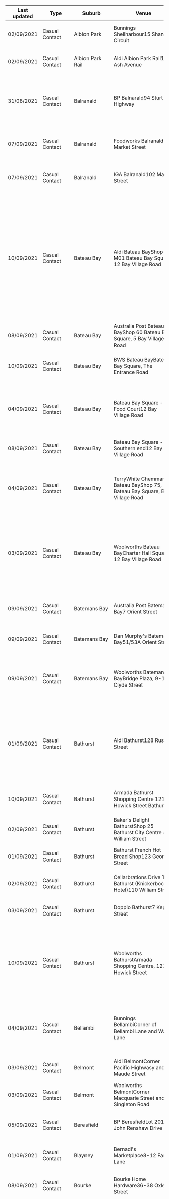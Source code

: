 | Last updated    | Type                 | Suburb          | Venue                     | Date and time of exposure                                    |
| --- | --- | --- | --- | --- |
| 02/09/2021      | Casual Contact       | Albion Park     | Bunnings Shellharbour15 Shandan Circuit | 1:35pm to 1:50pm on Saturday 28 August 2021                  |
| 02/09/2021      | Casual Contact       | Albion Park Rail | Aldi Albion Park Rail10 Ash Avenue | 12:30pm to 1pm on Monday 30 August 2021                      |
| 31/08/2021      | Casual Contact       | Balranald       | BP Balnarald94 Sturt Highway | 8:30am to 8:45am on Sunday 29 August 20219:30am to 9:45am on Friday 27 August 2021 |
| 07/09/2021      | Casual Contact       | Balranald       | Foodworks Balranald121 Market Street |  9:55am to 10:30am on Saturday 4 September 2021              |
| 07/09/2021      | Casual Contact       | Balranald       | IGA Balranald102 Market Street |  1:10pm to 1:30pm on Thursday 2 September 2021               |
| 10/09/2021      | Casual Contact       | Bateau Bay      | Aldi Bateau BayShop M01 Bateau Bay Square, 12 Bay Village Road | 5:10pm to 5:30pm on Tuesday 7 September 202111:20am to 11:50am on Tuesday 7 September 202111:15am to 11:35am on Tuesday 31 August 20214:30pm to 5:30pm on Monday 30 August 20216:55pm to 7:20pm on Friday 27 August 2021 |
| 08/09/2021      | Casual Contact       | Bateau Bay      | Australia Post Bateau BayShop 60 Bateau Bay Square, 5 Bay Village Road | 2:05pm to 2:20pm on Tuesday 31 August 2021                   |
| 10/09/2021      | Casual Contact       | Bateau Bay      | BWS Bateau BayBateau Bay Square, The Entrance Road | 5:15pm to 5:40pm on Saturday 4 September 2021                |
| 04/09/2021      | Casual Contact       | Bateau Bay      | Bateau Bay Square - Food Court12 Bay Village Road | 11:35am to 11:50am on Tuesday 31 August 20219:35am to 9:55am on Sunday 22 August 2021 |
| 08/09/2021      | Casual Contact       | Bateau Bay      | Bateau Bay Square - Southern end12 Bay Village Road | 2:05pm to 2:25pm on Tuesday 31 August 2021                   |
| 04/09/2021      | Casual Contact       | Bateau Bay      | TerryWhite Chemmart Bateau BayShop 75, Bateau Bay Square, Bay Village Road | 2pm to 2:30pm on Tuesday 31 August 202111:15am to 11:50am on Tuesday 31 August 2021 |
| 03/09/2021      | Casual Contact       | Bateau Bay      | Woolworths Bateau BayCharter Hall Square, 12 Bay Village Road | 6pm to 6:30pm on Monday 30 August 20218:35am to 9:30am on Sunday 29 August 20217:25pm to 8pm on Friday 27 August 2021 |
| 09/09/2021      | Casual Contact       | Batemans Bay    | Australia Post Batemans Bay7 Orient Street | 9am to 9:10am on Saturday 4 September 2021                   |
| 09/09/2021      | Casual Contact       | Batemans Bay    | Dan Murphy's Batemans Bay51/53A Orient Street | 9am to 10am on Saturday 4 September 2021                     |
| 09/09/2021      | Casual Contact       | Batemans Bay    | Woolworths Batemans BayBridge Plaza, 9-13 Clyde Street | 8am to 9:30am on Saturday 4 September 20218am to 9am on Friday 3 September 2021 |
| 01/09/2021      | Casual Contact       | Bathurst        | Aldi Bathurst128 Russell Street | 12:45pm to 1pm on Saturday 28 August 202112:05pm to 12:40pm on Monday 23 August 20219:20am to 10:05am on Saturday 21 August 2021 |
| 10/09/2021      | Casual Contact       | Bathurst        | Armada Bathurst Shopping Centre 121 Howick Street Bathurst |  2:40pm to 3:40pm on Tuesday 7 September 2021                |
| 02/09/2021      | Casual Contact       | Bathurst        | Baker's Delight BathurstShop 25 Bathurst City Centre 40 William Street | 1:15pm to 1:20pm on Saturday 28 August 2021                  |
| 01/09/2021      | Casual Contact       | Bathurst        | Bathurst French Hot Bread Shop123 George Street | 1:40pm to 1:50pm on Saturday 28 August 2021                  |
| 02/09/2021      | Casual Contact       | Bathurst        | Cellarbrations Drive Thru Bathurst (Knickerbocker Hotel)110 William Street | 6:05pm to 6:30pm on Friday 27 August 2021                    |
| 03/09/2021      | Casual Contact       | Bathurst        | Doppio Bathurst7 Keppel Street | 8:35am to 8:45am on Friday 27 August 2021                    |
| 10/09/2021      | Casual Contact       | Bathurst        | Woolworths BathurstArmada Shopping Centre, 121 Howick Street | 2:40pm to 3:40pm on Tuesday 7 September 20211:05pm to 1:20pm on Saturday 28 August 20218:45am to 9:25am on Saturday 21 August 2021 |
| 04/09/2021      | Casual Contact       | Bellambi        | Bunnings BellambiCorner of Bellambi Lane and Watts Lane | 1:10pm to 1:30pm on Thursday 2 September 20218am to 8:30am on Saturday 21 August 2021 |
| 03/09/2021      | Casual Contact       | Belmont         | Aldi BelmontCorner Pacific Highwasy and Maude Street | 4:35pm to 4:45pm on Saturday 28 August 2021                  |
| 03/09/2021      | Casual Contact       | Belmont         | Woolworths BelmontCorner Macquarie Street and Singleton Road | 4:55pm to 5:10pm on Saturday 28 August 2021                  |
| 05/09/2021      | Casual Contact       | Beresfield      | BP BeresfieldLot 201 John Renshaw Drive | 1:20pm to 1:30pm on Friday 3 September 2021                  |
| 01/09/2021      | Casual Contact       | Blayney         | Bernadi's Marketplace8-12 Farm Lane | 12:45pm to 1:05pm on Friday 27 August 2021                   |
| 08/09/2021      | Casual Contact       | Bourke          | Bourke Home Hardware36-38 Oxley Street |  10:20am to 02:41pm on Thursday 2 September 2021             |
| 09/09/2021      | Casual Contact       | Bourke          | Khans Supa IGA BourkeOxley Street | 10:50am to 11:50am on Friday 3 September 2021 6:05pm to 7pm on Thursday 2 September 20211:20pm to 1:40pm on Tuesday 31 August 2021 6pm to 6:30pm on Sunday 29 August 20211pm to 1:15pm on Saturday 28 August 2021 6:45pm to 7pm on Saturday 28 August 2021 4pm to 4:10pm on Monday 23 August 202110am to 5pm on Sunday 22 August 202110:10am to 10:20am on Monday 16 August 20215:55pm to 6:10pm on Saturday 14 August 20215:55pm to 6pm on Friday 13 August 2021 |
| 08/09/2021      | Casual Contact       | Bourke          | Randall's Newsagency20 Oxley Street |  10:10am to 10:10am on Thursday 2 September 2021             |
| 06/09/2021      | Casual Contact       | Bourke          | SPAR Bourke5 Warraweena Street | 11:30am to 12:30pm on Friday 3 September 202110am to 10:20am on Friday 3 September 202112:20pm to 1pm on Thursday 2 September 20216:40pm to 6:50pm on Wednesday 1 September 20218am to 8pm on Tuesday 31 August 20218am to 8pm on Monday 30 August 20216:20pm to 6:30pm on Sunday 29 August 20213:20pm to 4:20pm on Thursday 26 August 20214pm to 5pm on Tuesday 24 August 20214:55pm to 5pm on Monday 23 August 20212:10pm to 3:10pm on Monday 23 August 2021 |
| 10/09/2021      | Casual Contact       | Broken Hill     | Foodland Broken Hill 347 Beryl Street  |  1:30pm to 2:00pm on Monday 6 September 2021                 |
| 06/09/2021      | Casual Contact       | Broken Hill     | Lindsay's Auto & Essentials1 Blende Street | 6:15pm to 6:30pm on Friday 3 September 2021                  |
| 08/09/2021      | Casual Contact       | Broken Hill     | Red Robin Deli88 Gypsum Street |  12pm to 2pm on Friday 3 September 2021                      |
| 08/09/2021      | Casual Contact       | Broken Hill     | Schinella's Friendly Grocer135 Argent Street |  12pm to 2pm on Friday 3 September 2021                      |
| 06/09/2021      | Casual Contact       | Broken Hill     | Sunbeam Deli316 Brookfield Ave | 4:30pm to 5:30pm on Thursday 2 September 20214:30pm to 5:30pm on Wednesday 1 September 2021 11:15am to 11:45am on Tuesday 31 August 2021 |
| 07/09/2021      | Close Contact        | Broken Hill     | The Reject Shop Broken Hill - Staff onlyShop/37 Galena Street | 11am to 5pm on Saturday 4 September 202110am to 5pm on Sunday 29 August 2021 |
| 07/09/2021      | Casual Contact       | Broken Hill     | The Reject Shop Broken HillShop/37 Galena Street | 11am to 5pm on Saturday 4 September 202110am to 5pm on Sunday 29 August 2021 |
| 10/09/2021      | Casual Contact       | Budgewoi        | Coles BudgewoiNoela Place | 9:15pm to 9:50pm on Saturday 4 September 2021                |
| 10/09/2021      | Casual Contact       | Budgewoi        | Pinnacle Performance and Nutrition Budgewoi4/4 Ocean Street | 11:30am to 11:45am on Monday 6 September 2021                |
| 01/09/2021      | Casual Contact       | Cameron Park    | Caltex Cameron Park119 Stenhouse Drive | 1:15pm to 1:20pm on Friday 27 August 2021                    |
| 08/09/2021      | Casual Contact       | Cameron Park    | Subway Cameron ParkShop 3/119 Stenhouse Drive | 10:20am to 10:30am on Wednesday 1 September 2021             |
| 07/09/2021      | Casual Contact       | Canowindra      | BP Canowindra76 Rodd Street |  3:20pm to 3:45pm on Sunday 5 September 2021                 |
| 10/09/2021      | Casual Contact       | Cardiff         | BWS CardiffCorner Macquarie and Main Roads | 10:35am to 1045am on Friday 3 September 2021                 |
| 09/09/2021      | Casual Contact       | Cardiff         | New Nero Espresso Bar40 Harrison Street | 7:20am to 7:30am on Friday 3 September 2021                  |
| 29/08/2021      | Casual Contact       | Cessnock        | Cessnock Day Night Pharmacy202 Wollombi Road | 6:15pm to 6:30pm on Friday 27 August 2021                    |
| 31/08/2021      | Casual Contact       | Cessnock        | Coles CessnockCooper Street | 8:35am to 8:45am on Friday 27 August 2021                    |
| 02/09/2021      | Casual Contact       | Charlestown     | Coles CharlestownCharlestown Square, Pearson Street | 10:25am to 11:25am on Sunday 29 August 202110:15am to 10:25am on Wednesday 25 August 2021 |
| 02/09/2021      | Casual Contact       | Charlestown     | Dan Murphy's CharlestownCharlestown Square, Pearson Street | 11:20am to 11:30am on Sunday 29 August 2021                  |
| 04/09/2021      | Casual Contact       | Charmhaven      | Bunnings CharmhavenCorner of Chelmsford Road and Pacific Highway | 3:45pm to 4:10pm on Wednesday 1 September 2021               |
| 07/09/2021      | Casual Contact       | Cooks Hill      | Darby Kebab and Pide126 Darby Street | 10:10pm to 10:30pm on Tuesday 31 August 2021                 |
| 09/09/2021      | Casual Contact       | Cooks Hill      | Harris Farm Market Cooks Hill227 Darby Street | 1:20pm to 1:40pm on Monday 30 August 2021                    |
| 06/09/2021      | Casual Contact       | Coolac          | Mobil Highway Service Centre518 Coolac Road | 4:30pm to 5pm on Tuesday 31 August 2021                      |
| 09/09/2021      | Casual Contact       | Cooma           | Alpine Hotel170 Sharp Street | 12pm (noon) to 12:45pm on Saturday 4 September 2021          |
| 09/09/2021      | Casual Contact       | Cooma           | China Town Chinese Restaurant76 Sharp Street | 11:40am to 11:58am on Saturday 4 September 20215:15pm to 5:50pm on Thursday 2 September 2021 |
| 09/09/2021      | Casual Contact       | Cooma           | Metro 24Hrs Petrol42 Sharp Street | 9:50am to 10am on Saturday 4 September 20217:15pm to 7:25pm on Thursday 2 September 2021 |
| 09/09/2021      | Casual Contact       | Cooma           | Woolworths Cooma12-20 Vale Street | 6pm to 6:45pm on Thursday 2 September 2021                   |
| 06/09/2021      | Casual Contact       | Cudal           | Cudal Bowling ClubBrown Street |  5:30pm to 6:30pm on Thursday 2 September 2021               |
| 08/09/2021      | Casual Contact       | Doyalson        | Metro Petroleum Doyalson50 Pacific Highway | 4:30pm to 4:40pm on Wednesday 1 September 202112:05pm to 12:30pm on Wednesday 25 August 2021 |
| 02/09/2021      | Casual Contact       | Dubbo           | ANZ Dubbo155 Macquarie Street | All day on Friday 27 August 20218am to 6pm on Thursday 26 August 2021 |
| 05/09/2021      | Casual Contact       | Dubbo           | Aldi Dubbo176 Talbragar Street | 10am to 10:30am on Sunday 29 August 202111:25am to 12pm (noon) on Saturday 28 August 202112:15pm to 1:15pm on Friday 27 August 20219:35am to 10:10am on Wednesday 25 August 202112pm (noon) to 8pm on Monday 23 August 202112:45pm to 1:45pm on Monday 23 August 20215:45pm to 6:10pm on Sunday 22 August 202110:20am to 11:20am on Sunday 22 August 20218:40am to 4pm on Saturday 21 August 20218:30am to 1pm on Friday 20 August 20219:45am to 1pm on Thursday 19 August 20219:20am to 10:30am on Wednesday 18 August 20212pm to 2:20pm on Sunday 15 August 20213:50pm to 4:20pm on Saturday 14 August 202112:50pm to 1:10pm on Saturday 14 August 20212pm to 3pm on Thursday 12 August 202111:30am to 12:30pm on Saturday 7 August 2021 |
| 08/09/2021      | Casual Contact       | Dubbo           | Ashcroft's IGA Dubbo95 Tamworth Street | 5:30pm to 6:30pm on Wednesday 1 September 20212:15pm to 2:30pm on Monday 30 August 20216:30pm to 7pm on Sunday 29 August 20214:45pm to 6pm on Sunday 29 August 20213:45pm to 5pm on Sunday 29 August 20219am to 11am on Thursday 26 August 20217:30pm to 7:40pm on Tuesday 24 August 20211:05pm to 1:10pm on Tuesday 24 August 20215:30pm to 5:45pm on Monday 23 August 20212:50pm to 3:05pm on Monday 23 August 20211:10pm to 1:30pm on Monday 23 August 20213:15pm to 3:30pm on Saturday 14 August 202112pm (noon) to 12:15pm on Friday 13 August 202112:55pm to 1:05pm on Friday 13 August 20214:50pm to 5pm on Thursday 12 August 20214:30pm to 4:45pm on Thursday 12 August 20212pm to 2:30pm on Thursday 12 August 20211pm to 1:20pm on Wednesday 11 August 202112:35pm to 12:55pm on Sunday 8 August 2021 |
| 30/08/2021      | Casual Contact       | Dubbo           | Atlas Motel140 Bourke Street | All day on Friday 27 August 2021All day on Thursday 26 August 2021All day on Wednesday 25 August 2021All day on Tuesday 24 August 2021All day on Monday 23 August 2021All day on Sunday 22 August 2021All day on Saturday 21 August 2021All day on Friday 20 August 2021All day on Thursday 19 August 2021All day on Wednesday 18 August 2021All day on Tuesday 17 August 2021All day on Monday 16 August 2021All day on Sunday 15 August 2021 |
| 05/09/2021      | Casual Contact       | Dubbo           | Australia Post Dubbo EastOrana Mall Shopping Centre, Wheelers Lane | 9:25am to 9:30am on Tuesday 31 August 20219am to 12pm (noon) on Tuesday 24 August 2021 |
| 03/09/2021      | Casual Contact       | Dubbo           | Australia Post Dubbo65 Talbragar Street | 3:50pm to 4:10pm on Friday 27 August 202111:40am to 12:10pm on Thursday 26 August 20216:10pm to 6:45pm on Tuesday 24 August 2021 |
| 07/09/2021      | Casual Contact       | Dubbo           | BP Truckstop Dubbo107 Erskine Street |  6:10pm to 6:30pm on Tuesday 31 August 202110:50am to 11:05am on Sunday 29 August 20219:35am to 9:45am on Saturday 28 August 20219:55am to 9:05am on Tuesday 24 August 20217:10pm to 7:25pm on Monday 23 August 2021All day on Friday 20 August 20215pm to 5:10pm on Wednesday 18 August 202110:15am to 10:20am on Tuesday 17 August 20216:30am to 6:45am on Thursday 12 August 20218:20am to 8:30am on Saturday 7 August 2021 |
| 04/09/2021      | Casual Contact       | Dubbo           | BWS Dubbo - Delroy ParkCorner of Minore Road and Baird Drive West | 1:40pm to 2:10pm on Tuesday 31 August 2021                   |
| 02/09/2021      | Casual Contact       | Dubbo           | BWS Dubbo - Orana MallOrana Mall Shopping Centre, Corner of Mitchell Highway and Wheelers Lane | 5:30pm to 6:30pm on Sunday 29 August 20218:20pm to 8:30pm on Tuesday 24 August 2021 |
| 05/09/2021      | Casual Contact       | Dubbo           | Big W DubboOrana Mall Shopping Centre, Wheelers Lane | 9am to 6pm on Wednesday 1 September 202111:55am to 12:05pm on Tuesday 31 August 20211:15pm to 1:30pm on Saturday 28 August 20213:40pm to 4pm on Sunday 22 August 202112:55pm to 1:10pm on Saturday 21 August 202111:20am to 11:50am on Tuesday 17 August 20219am to 9:05am on Friday 13 August 202111am to 11:20am on Thursday 12 August 20218:30am to 10:30am on Wednesday 11 August 202110am to 12pm (noon) on Monday 9 August 2021 |
| 03/09/2021      | Casual Contact       | Dubbo           | Blooms the Chemist Dubbo177 Macquarie Street | 10:30am to 11am on Sunday 29 August 2021                     |
| 10/09/2021      | Casual Contact       | Dubbo           | Bunnings DubboCorner of Mitchell Highway and Sheraton Road |  11:45am to 12:45pm on Wednesday 1 September 2021 8:20am to 8:55am on Tuesday 31 August 20214:05pm to 4:40pm on Monday 30 August 20218:50am to 3:25pm on Friday 27 August 20219:25am to 9:45am on Saturday 21 August 20211pm to 1:45pm on Saturday 21 August 20212pm to 2:30pm on Thursday 19 August 20219:30am to 10:45am on Wednesday 18 August 20214:45pm to 5:30pm on Wednesday 18 August 20212pm to 4pm on Saturday 14 August 20218:12am to 8:20am on Monday 9 August 2021 |
| 06/09/2021      | Casual Contact       | Dubbo           | Caltex DubboCorner of Cobra and Brisbane Streets |  10:45am to 11:15am on Wednesday 1 September 20215am to 5:30am on Wednesday 25 August 2021 |
| 05/09/2021      | Casual Contact       | Dubbo           | Centrelink Dubbo64 Wingewarra Stree | 8:20am to 8:40am on Monday 30 August 2021                    |
| 01/09/2021      | Casual Contact       | Dubbo           | Chemist Warehouse Dubbo166 Macquarie Street | 5:30pm to 5:40pm on Sunday 29 August 202110:20am to 11:05am on Saturday 28 August 20211pm to 2pm on Wednesday 25 August 20214:25pm to 5pm on Tuesday 24 August 20216:05pm to 6:20pm on Sunday 22 August 20214:40pm to 5pm on Thursday 19 August 20211:35pm to 2pm on Sunday 15 August 20211:30pm to 1:45pm on Saturday 14 August 202110:45am to 11:15am on Wednesday 11 August 20212:20pm to 2:35pm on Saturday 7 August 2021 |
| 08/09/2021      | Casual Contact       | Dubbo           | Coles DubboDubbo Square, Bultje Street | 9:45am to 10:10am on Tuesday 31 August 20219am to 10am on Monday 30 August 20217:20pm to 7:55pm on Monday 30 August 20215:15pm to 5:40pm on Saturday 28 August 20211pm to 1:30pm on Saturday 28 August 202110:30am to 12pm (noon) on Saturday 28 August 202112pm (noon) to 12:30pm on Friday 27 August 20214pm to 4:40pm on Wednesday 25 August 202110:50am to 11:15am on Tuesday 24 August 202110:45am to 10:55am on Thursday 19 August 20213:20pm to 4:05pm on Wednesday 18 August 20217pm to 8pm on Tuesday 17 August 202111:20pm to 11:35am on Monday 16 August 202110:40am to 10:55am on Monday 16 August 20217:15pm to 7:45pm on Friday 13 August 20218:20am to 8:30am on Thursday 12 August 202110am to 10:20am on Thursday 12 August 202111:50am to 12:25pm on Wednesday 11 August 2021 |
| 28/08/2021      | Casual Contact       | Dubbo           | DMC Meat and Seafood55 Wheelers Lane | 12pm (noon) to 3:15pm on Friday 27 August 2021               |
| 04/09/2021      | Casual Contact       | Dubbo           | Dubbo French Hot Bread49-65 Macquarie Street | 12pm (noon) to 12:30pm on Tuesday 31 August 202111:30am to 12:30pm on Monday 30 August 2021 |
| 09/09/2021      | Casual Contact       | Dubbo           | Dubbo Pet and Stockfeed14 Jannali Road |  12:05pm to 12:55pm on Thursday 2 September 2021             |
| 04/09/2021      | Casual Contact       | Dubbo           | Dubbo Saleyards2 Boothenba Road | All day on Wednesday 1 September 2021All day on Tuesday 31 August 2021All day on Monday 30 August 2021All day on Thursday 26 August 2021 |
| 05/09/2021      | Casual Contact       | Dubbo           | Dubbo Square177 Macquarie Street | 7am to 10pm on Tuesday 31 August 20211pm to 1:30pm on Saturday 28 August 20214pm to 4:40pm on Wednesday 25 August 2021 |
| 09/09/2021      | Casual Contact       | Dubbo           | Hing Wah Restaurant143 Talbragar Street |  8:05pm to 8:10pm on Sunday 5 September 2021                 |
| 06/09/2021      | Close Contact        | Dubbo           | IGA West Dubbo 38-40 Victoria Street | 5:45am to 6am on Tuesday 31 August 2021                      |
| 06/09/2021      | Casual Contact       | Dubbo           | IGA West Dubbo38-40 Victoria Street | 5:50pm to 5:55pm on Tuesday 31 August 20215:20pm to 5:30pm on Sunday 29 August 202112:50pm to 1pm on Friday 27 August 20212:50pm to 3:20pm on Thursday 26 August 202111am to 11:20am on Friday 20 August 20212:10pm to 2:25pm on Monday 16 August 202110:30am to 10:45am on Monday 16 August 202111am to 11:30am on Wednesday 11 August 2021 |
| 07/09/2021      | Casual Contact       | Dubbo           | Inland Petroleum South Dubbo125 Cobra Street | 1:45pm to 2:45pm on Saturday 28 August 20211:30pm to 1:45pm on Saturday 28 August 20214:25pm to 4:35pm on Wednesday 25 August 20218:10am to 9am on Tuesday 24 August 202111:30am to 12:30pm on Tuesday 24 August 20216:55pm to 7:30pm on Sunday 22 August 2021 |
| 09/09/2021      | Casual Contact       | Dubbo           | KFC Dubbo112 Sheraton Road | 2:25pmpm to 4:45pmpm on Tuesday 31 August 20215:30pm to 5:40pm on Sunday 29 August 20212:35pm to 2:45pm on Thursday 26 August 20218:40pm to 8:50pm on Wednesday 25 August 202112:30pm to 12:50pm on Thursday 19 August 2021 |
| 06/09/2021      | Casual Contact       | Dubbo           | Lucky 7 Urban Village Convenience33-43 Whylandra Street | 12:55pm to 1:10pm on Friday 3 September 20219:55am to 10:10am on Thursday 2 September 2021 6:25am to 7:30am on Tuesday 31 August 20214:10pm to 4:30pm on Wednesday 25 August 202110:05am to 10:25am on Wednesday 25 August 20213pm to 3:20pm on Tuesday 24 August 202111:35am to 11:45am on Tuesday 24 August 20213:05pm to 3:25pm on Sunday 22 August 20214:45pm to 4:50pm on Saturday 14 August 2021 |
| 10/09/2021      | Casual Contact       | Dubbo           | McDonald's Dubbo East 2R Wellington Road  |  8:30am to 9:30am on Wednesday 1 September 2021 8:05am to 8:30am on Tuesday 31 August 2021 |
| 02/09/2021      | Casual Contact       | Dubbo           | McDonald's West Dubbo101 Whylandra Street | 12pm (noon) to 12:30pm on Sunday 29 August 20216pm to 6:15pm on Wednesday 25 August 202111:40am to 12pm (noon) on Wednesday 25 August 2021 |
| 04/09/2021      | Casual Contact       | Dubbo           | Mr Wang KitchenRiverdale Shopping Centre, 65 Macquarie Street | 1pm to 1:15pm on Friday 27 August 202111:45am to 12:30pm on Friday 27 August 20216:15pm to 6:30pm on Monday 23 August 20211:40pm to 1:50pm on Monday 23 August 2021 |
| 06/09/2021      | Casual Contact       | Dubbo           | Myall Street Mini Mart272 Myall Street |  1:15pm to 2pm on Wednesday 1 September 2021                 |
| 05/09/2021      | Casual Contact       | Dubbo           | News Extra Dubbo117 Macquarie Street | 9am to 10am on Monday 30 August 2021                         |
| 08/09/2021      | Casual Contact       | Dubbo           | Orana Mall Shopping Centre56 Windsor Parade | 2:10pm to 2:25pm on Sunday 5 September 20212:30pm to 12am (midnight) on Wednesday 25 August 2021 |
| 28/08/2021      | Casual Contact       | Dubbo           | Priceline Pharmacy Dubbo86 Macquarie Street | 4:10pm to 4:30pm on Friday 27 August 2021                    |
| 04/09/2021      | Casual Contact       | Dubbo           | Russo's Coffee Bar33-43 Whylandra Street | 6:45am to 7am on Wednesday 1 September 20216:45am to 7am on Tuesday 31 August 2021 |
| 10/09/2021      | Casual Contact       | Dubbo           | Shell Coles Express West DubboWhylandra Street |  7pm to 9pm on Wednesday 1 September 20214:15pm to 4:30pm on Sunday 29 August 202111:20am to 11:30am on Wednesday 25 August 20212pm to 2:30pm on Tuesday 24 August 202111:25am to 11:30am on Tuesday 24 August 20218pm to 8:05pm on Sunday 22 August 202110:05pm to 10:15pm on Sunday 22 August 20218:05pm to 8:20pm on Saturday 21 August 2021 |
| 03/09/2021      | Casual Contact       | Dubbo           | Short Street Store11 Short Street | 9:50am to 10:05am on Sunday 29 August 2021                   |
| 08/09/2021      | Casual Contact       | Dubbo           | Smokemart Giftbox Dubbo Square25/26 177 Macquarie Street | 9:10am to 9:30am on Wednesday 1 September 202112:05pm to 12:10pm on Friday 27 August 2021 |
| 05/09/2021      | Casual Contact       | Dubbo           | Smokemart Giftbox DubboRiverdale Shopping Centre, 49/65 Macquarie Street |  12pm (noon) to 12:10pm on Saturday 28 August 2021 5pm to 5:30pm on Friday 27 August 202111:50am to 12:10pm on Thursday 26 August 20214:20pm to 4:40pm on Wednesday 25 August 20212:50pm to 3pm on Tuesday 24 August 2021 |
| 05/09/2021      | Casual Contact       | Dubbo           | TSG Dubbo213 Macquarie Street | 2:30pm to 3pm on Tuesday 31 August 2021                      |
| 05/09/2021      | Close Contact        | Dubbo           | Ted's Milk Bar (Takeaway)26 Victoria Street | 8am to 3pm on Wednesday 1 September 20218am to 8pm on Tuesday 31 August 20218am to 1pm on Monday 30 August 20218am to 8pm on Sunday 29 August 2021 |
| 05/09/2021      | Casual Contact       | Dubbo           | The Reject Shop DubboOrana Mall Shopping Centre, Windsor Parade | 2pm to 2:25pm on Sunday 29 August 20211:30pm to 1:45pm on Saturday 28 August 2021 |
| 31/08/2021      | Casual Contact       | Dubbo           | Three Rivers Cafe170 Myall Street | 1:45pm to 1:55pm on Friday 27 August 2021                    |
| 05/09/2021      | Casual Contact       | Dubbo           | Tim Koerstz Pharmacy Dubbo93 Tamworth Street | 2pm to 2:30pm on Monday 30 August 20214:25pm to 4:40pm on Monday 23 August 202112:25pm to 12:35pm on Monday 23 August 20211:40pm to 1:50pm on Monday 23 August 2021 |
| 03/09/2021      | Casual Contact       | Dubbo           | Village Bakehouse Dubbo113A Darling Street | 11:30am to 11:45am on Saturday 28 August 20219:08am to 9:17am on Saturday 21 August 2021 |
| 30/08/2021      | Casual Contact       | Dubbo           | Westside Hotel22-30 Whylandra Street | 7:30pm to 7:40pm on Friday 27 August 2021                    |
| 05/09/2021      | Casual Contact       | Dubbo           | Woolworths Dubbo - Delroy ParkDelroy Park Shopping Centre, Corner of Baird Drive and Torvean Avenue | 4:30pm to 5:10pm on Tuesday 31 August 20213:10pm to 3:45pm on Saturday 28 August 20211:15pm to 3:15pm on Friday 27 August 20215:35pm to 12am (midnight) on Wednesday 25 August 20214:50pm to 5:20pm on Tuesday 24 August 20212:25pm to 3pm on Tuesday 24 August 202111:40am to 12:40pm on Tuesday 24 August 20213:15pm to 3:25pm on Sunday 22 August 20213:05pm to 3:25pm on Sunday 22 August 20215:10pm to 6:15pm on Saturday 21 August 202111:15am to 11:40am on Friday 20 August 202110:35am to 10:40am on Thursday 19 August 20216pm to 6:30pm on Tuesday 17 August 202112:30pm to 12:40pm on Tuesday 17 August 20215:05pm to 5:10pm on Monday 16 August 20214:40pm to 4:50pm on Monday 16 August 20212:10pm to 2:25pm on Monday 16 August 20211pm to 1:10pm on Monday 16 August 20218am to 9am on Sunday 15 August 20214:30pm to 4:50pm on Sunday 15 August 202112:55pm to 7pm on Sunday 15 August 202112:20pm to 12:55pm on Sunday 15 August 202110:30am to 10:40am on Sunday 15 August 20219am to 9:30am on Saturday 14 August 20214:30pm to 6pm on Saturday 14 August 20215pm to 7pm on Wednesday 11 August 20213:30pm to 4:30pm on Wednesday 11 August 202112:25pm to 1:10pm on Wednesday 11 August 202111:30am to 11:45am on Wednesday 11 August 202110am to 10:10am on Wednesday 11 August 20215pm to 6pm on Tuesday 10 August 2021 |
| 08/09/2021      | Casual Contact       | Dubbo           | Woolworths Dubbo - Orana MallOrana Mall Shopping Centre, 56 Windsor Parade |  4:25pm to 5pm on Thursday 2 September 202111:50am to 12pm (noon) on Tuesday 31 August 20213pm to 5pm on Sunday 29 August 20214pm to 4:30pm on Wednesday 25 August 202111:25am to 12pm (noon) on Wednesday 25 August 20218pm to 8:15pm on Tuesday 24 August 202110:20am to 10:55am on Tuesday 24 August 20218am to 12pm (noon) on Monday 23 August 202110:30am to 12:30pm on Friday 20 August 202111am to 11:10am on Thursday 19 August 202112:30pm to 1pm on Wednesday 18 August 20213:25pm to 3:45pm on Tuesday 17 August 20212pm to 3pm on Tuesday 17 August 202110:30am to 12:30pm on Tuesday 17 August 20213:10pm to 4pm on Saturday 14 August 202111:40am to 11:55am on Saturday 14 August 202111:30am to 11:50am on Friday 13 August 202110am to 10:35am on Friday 13 August 20216pm to 7:20pm on Thursday 12 August 202111:15am to 12:30pm on Thursday 12 August 20219:15am to 10:15am on Wednesday 11 August 202112:30pm to 1pm on Wednesday 11 August 20212:30pm to 3pm on Tuesday 10 August 20217:45pm to 8:15pm on Monday 9 August 20213pm to 3:15pm on Monday 9 August 202111:25am to 1pm on Monday 9 August 202110:20am to 10:45am on Saturday 7 August 2021 |
| 09/09/2021      | Casual Contact       | Dubbo           | Woolworths Dubbo - RiverdaleRiverdale Shopping Centre, 49/65 Macquarie Street | 6:30pm to 7:10pm on Wednesday 1 September 20219:30am to 9:40am on Tuesday 31 August 20215:05pm to 5:25pm on Tuesday 31 August 20215:50pm to 6pm on Monday 30 August 20212:05pm to 4:05pm on Monday 30 August 20214:30pm to 5:10pm on Saturday 28 August 202111:30am to 12:10pm on Saturday 28 August 202110:05am to 10:20am on Saturday 28 August 20218:20am to 9:20am on Friday 27 August 20215:10pm to 6:10pm on Friday 27 August 202111:40am to 12:10pm on Thursday 26 August 20214:35pm to 5:30pm on Wednesday 25 August 202112:10pm to 1:15pm on Wednesday 25 August 20211:40pm to 2pm on Wednesday 25 August 20218:15am to 8:50am on Tuesday 24 August 20214:50pm to 6:20pm on Tuesday 24 August 20218am to 11am on Monday 23 August 202112am (midnight) to 6:10pm on Monday 23 August 20215:15pm to 5:45pm on Sunday 22 August 20212:05pm to 2:20pm on Sunday 22 August 20212pm to 5pm on Saturday 21 August 202112:30pm to 12:40pm on Friday 20 August 20213:45pm to 3:50pm on Thursday 19 August 20214:20pm to 4:35pm on Monday 16 August 20211:10pm to 1:30pm on Saturday 14 August 202111:40am to 12pm (noon) on Friday 13 August 20216:30am to 7:30am on Wednesday 11 August 20215:45pm to 6:05pm on Wednesday 11 August 20213:35pm to 3:50pm on Wednesday 11 August 202111:25am to 12:10pm on Wednesday 11 August 202110am to 10:20am on Wednesday 11 August 20214:05pm to 4:35pm on Monday 9 August 20213:30pm to 4pm on Sunday 8 August 2021 |
| 10/09/2021      | Casual Contact       | East Gosford    | East Gosford Newsagency and Post Office53-55 Victoria Street | 4:20pm to 4:40pm on Thursday 2 September 2021                |
| 07/09/2021      | Casual Contact       | East Maitland   | Costi Fish Market East Maitland1 Molly Morgan Drive | 10:40am to 10:50am on Friday 3 September 20211:55pm to 2pm on Thursday 2 September 20213:20pm to 3:30pm on Wednesday 1 September 20213:15pm to 3:20pm on Tuesday 31 August 2021 |
| 07/09/2021      | Casual Contact       | East Maitland   | Good Health Greenhills6 Molly Morgan Drive | 10:20am to 10:25am on Friday 3 September 2021                |
| 09/09/2021      | Casual Contact       | East Maitland   | Woolworths East MaitlandStockland Green Hills, 1 Molly Morgan Drive | 10:30am to 10:45am on Friday 3 September 202111:40am to 12pm on Sunday 29 August 2021 |
| 09/09/2021      | Casual Contact       | Eden            | Caltex Eden159 Imlay Street | 3:25pm to 3:40pm on Wednesday 1 September 2021               |
| 02/09/2021      | Casual Contact       | Ettalong Beach  | Ettalong Beach Waterfront Reserve59/60 The Esplanade | 2:10pm to 4:40pm on Sunday 29 August 2021                    |
| 02/09/2021      | Casual Contact       | Ettalong Beach  | The Box on the Water Cafe, Ettalong Beach Waterfront Reserve59/60 The Esplanade | 3:30pm to 3:45pm on Sunday 29 August 2021                    |
| 01/09/2021      | Casual Contact       | Fairy Meadow    | Aldi Fairy Meadow102-110 Princess Highway | 11am to 11:50am on Saturday 28 August 2021                   |
| 01/09/2021      | Casual Contact       | Fairy Meadow    | Coles Fairy MeadowThe New Ambience, Elliotts Road | 12:05pm to 12:55pm on Saturday 28 August 20214:25pm to 4:55pm on Monday 23 August 2021 |
| 31/08/2021      | Casual Contact       | Faulconbridge   | Shell Coles Express Faulconbridge575-581 Great Western Highway | 7:20pm to 7:30pm on Friday 27 August 2021                    |
| 01/09/2021      | Casual Contact       | Figtree         | Coles FigtreePrinces Highway and The Avenue | 10:30am to 12pm (noon) on Sunday 29 August 2021              |
| 03/09/2021      | Casual Contact       | Flinders        | Flinders Friendly Grocer53 Wattle Road | 4:50pm to 5pm on Tuesday 31 August 20213:45pm to 4:55pm on Sunday 29 August 2021 |
| 05/09/2021      | Casual Contact       | Forbes          | BP ForbesDowling Street   | 9:20am to 9:25am on Wednesday 1 September 20219am to 11:15am on Tuesday 31 August 20217:20am to 7:55am on Saturday 28 August 2021 |
| 04/09/2021      | Casual Contact       | Forbes          | Sweet Three by the LakeLions Park, 1 Junction Street | 9:20am to 12pm (noon) on Sunday 29 August 2021               |
| 31/08/2021      | Casual Contact       | Geurie          | Dubbo Regional Council Wise ParkMitchell Highway | 8:45am to 8:50am on Monday 30 August 2021                    |
| 31/08/2021      | Casual Contact       | Geurie          | Geurie Pit Stop Garage63 Buckenbah Street | 8:50am to 8:55am on Monday 30 August 2021                    |
| 08/09/2021      | Casual Contact       | Glendale        | Chemistworks GlendaleStockland Glendale, 22/387 Lake Road | 4:20pm to 4:25pm on Saturday 4 September 20213:50pm to 3:55pm on Saturday 4 September 20213:45pm to 3:55pm on Friday 3 September 2021 |
| 08/09/2021      | Casual Contact       | Glendale        | Coles Stockland GlendaleLake Road and Stockland Drive |  4:10pm to 4:40pm on Saturday 4 September 2021               |
| 10/09/2021      | Casual Contact       | Gorokan         | Coles Lake HavenLake Haven Centre, Lake Haven Drive | 9:45am to 10am on Thursday 2 September 2021                  |
| 10/09/2021      | Casual Contact       | Gorokan         | Guardian Pharmacy Gorokan70 Wallarah Road | 6:35pm to 6:50pm on Saturday 4 September 2021                |
| 10/09/2021      | Casual Contact       | Gosford         | BWS GosfordImperial Centre Gosford, 40-46 William Street | 7pm to 7:15pm on Friday 3 September 2021                     |
| 03/09/2021      | Casual Contact       | Gosford         | Kermat's Pies and Kebabs111 Donnison Street | 2:50pm to 3:15pm on Wednesday 1 September 2021               |
| 08/09/2021      | Casual Contact       | Gosford         | Woolworths GosfordImperial Centre, 40/446 William Street | 2:20pm to 2:35pm on Thursday 2 September 20212:50pm to 3:15pm on Wednesday 1 September 20214:30pm to 5pm on Friday 27 August 20212:20pm to 2:50pm on Tuesday 24 August 2021 |
| 07/09/2021      | Casual Contact       | Goulburn        | Caltex Goulburn68 Goldsmith Street Corner of Bourke Street |  10:25am to 10:40am on Sunday 5 September 2021               |
| 08/09/2021      | Casual Contact       | Goulburn        | Coles GoulburnAuburn Street and Clifford Street |  11:15am to 12:10pm on Friday 3 September 2021 7:45pm to 8pm on Wednesday 1 September 2021 |
| 07/09/2021      | Casual Contact       | Goulburn        | Smokemart & GiftBox & Vape Square Goulburn207 Auburn Street | 10:10am to 10:20am on Sunday 5 September 2021                |
| 07/09/2021      | Casual Contact       | Goulburn        | The Reject Shop Goulburn296-300 Auburn Street |  11:20am to 11:30am on Friday 3 September 2021               |
| 07/09/2021      | Casual Contact       | Goulburn        | Woolworths GoulburnGoulburn Marketplace, Sloane Street | 8:45am to 10:05am on Sunday 5 September 2021                 |
| 02/09/2021      | Casual Contact       | Hamlyn Terrace  | Bottlemart Shop, The Dam HotelCorner of Minnesota Road and Pacific Highway | 2:45pm to 3pm on Friday 27 August 2021                       |
| 05/09/2021      | Close Contact        | Hamlyn Terrace  | Wyong Hospital Emergency Department waiting room2263 Pacific Highway | 8:45pm to 11:59pm on Thursday 2 September 2021               |
| 07/09/2021      | Casual Contact       | Harden          | IGA Harden45 Neill Street |  4:50pm to 5:15pm on Friday 3 September 2021                 |
| 31/08/2021      | Casual Contact       | Hay             | Caltex Roadhouse South HaySturt Highway (429-431 Moama Street) | 8:40am to 8:45am on Friday 27 August 20218:15pm to 9pm on Friday 27 August 2021 |
| 31/08/2021      | Casual Contact       | Hay             | Shell Service Station HaySturt Highway (329 Moama Street) | 8:20pm to 9pm on Sunday 29 August 20217:05am to 7:45am on Sunday 29 August 20217:15am to 7:45am on Friday 27 August 2021 |
| 31/08/2021      | Casual Contact       | Hay South       | Hay Shell Service Station414 Russell Street | 8:35pm to 8:45pm on Sunday 29 August 20217:15am to 7:30am on Sunday 29 August 20217am to 7:05am on Friday 27 August 2021 |
| 03/09/2021      | Casual Contact       | Heatherbrae     | Caltex Heatherbrae2283 Pacific Highway | 8:55pm to 9pm on Tuesday 31 August 20216am to 10am on Monday 30 August 2021 |
| 06/09/2021      | Casual Contact       | Jesmond         | KFC Jesmond46-50 Blue Gum Road |  12:20pm to 1:10pm on Sunday 29 August 2021                  |
| 04/09/2021      | Casual Contact       | Kangy Angy      | Tuggerah Garden Centre2 Old Tuggerah Road | 7am to 4pm on Tuesday 31 August 20217am to 4pm on Monday 30 August 20218am to 3pm on Saturday 28 August 20217am to 4pm on Friday 27 August 2021 |
| 04/09/2021      | Casual Contact       | Kariong         | Shell Coles Express Kariong6-8 Central Coast Highway | 3:25pm to 3:40pm on Sunday 29 August 2021                    |
| 01/09/2021      | Casual Contact       | Katoomba        | Coles Katoomba34 Parke Street | 8am to 9am on Saturday 28 August 20219:30am to 5pm on Thursday 26 August 2021 |
| 06/09/2021      | Casual Contact       | Kelso           | IGA Trinity Heights13 Marsden Lane |  7pm to 7:30pm on Saturday 28 August 2021                    |
| 01/09/2021      | Casual Contact       | Kelso           | Kelso Fruit Market165 Sydney Road | 1:10pm to 1:35pm on Saturday 28 August 2021                  |
| 04/09/2021      | Casual Contact       | Kembla Grange   | Bunnings Kembla Grange640 Northcliffe Drive | 12:05pm to 12:15pm on Tuesday 31 August 202112:55pm to 1:15pm on Monday 30 August 202112:55pm to 2pm on Sunday 29 August 20214:15pm to 4:40pm on Thursday 26 August 2021 |
| 10/09/2021      | Casual Contact       | Killarney Vale  | 21 Red Espresso130 Wyong Road | 6:35am to 6:55am on Sunday 5 September 2021                  |
| 25/08/2021      | Casual Contact       | Killarney Vale  | Coles Killarney ValeCorner of Wyong Road and South Street | 7:50am to 8:05am on Wednesday 1 September 20216:20pm to 6:50pm on Saturday 21 August 2021 |
| 04/09/2021      | Casual Contact       | Killarney Vale  | Shell Coles Express Killarney Vale102-106 Wyong Road | 8:35am to 8:50am on Tuesday 31 August 2021                   |
| 09/09/2021      | Casual Contact       | Kincumber       | 7-Eleven Kincumber28/30 Avoca Drive |  6:20pm to 7:35pm on Thursday 2 September 2021               |
| 09/09/2021      | Casual Contact       | Kurri Kurri     | Coles Kurri Kurri259/277 Lang Street | 6pm to 6:30pm on Monday 6 September 2021                     |
| 05/09/2021      | Casual Contact       | Lake Haven      | BWS Lake HavenLake Haven Centre, 7 Bannister Drive | 5:20pm to 5:30pm on Friday 3 September 2021                  |
| 04/09/2021      | Casual Contact       | Lake Haven      | Coles Lake HavenCorner of Lake Haven Drive and Goobarabah Avenue | 2:15pm to 2:35pm on Wednesday 1 September 20215:45pm to 6:10pm on Tuesday 31 August 20216:35pm to 7pm on Monday 30 August 2021 |
| 07/09/2021      | Casual Contact       | Lake Haven      | McDonald's Lake HavenGoobarabah Avenue | 10am to 3:15pm on Friday 3 September 20217am to 11:15am on Thursday 2 September 202111:15am to 3:30pm on Wednesday 1 September 2021 |
| 08/09/2021      | Casual Contact       | Lake Haven      | Woolworths Lake HavenLake Haven Shopping Centre, Lake Haven Drive | 7:40pm to 8:10pm on Wednesday 1 September 20213:20pm to 3:45pm on Tuesday 31 August 202112:30pm to 1pm on Tuesday 31 August 20216:15pm to 6:45pm on Monday 30 August 2021 |
| 01/09/2021      | Casual Contact       | Lake Illawarra  | Mitchell's Market WarillaShop 10 and 11, Warilla Grove | 3:30pm to 4pm on Friday 27 August 2021                       |
| 10/09/2021      | Casual Contact       | Lake Munmorah   | Nargis Gourmet Food Lake MunmorahLake Munmorah Shopping Centre, Kemira Road | 2:20pm to 2:50pm on Wednesday 1 September 2021               |
| 10/09/2021      | Casual Contact       | Lake Munmorah   | Phone Culture Lake MunmorahLake Munmorah Shopping Centre, Kemira Road | 2:20pm to 2:50pm on Wednesday 1 September 2021               |
| 04/09/2021      | Casual Contact       | Lisarow         | 7-Eleven Lisarow911 Pacific Highway | 7:55am to 8:20am on Sunday 29 August 2021                    |
| 05/09/2021      | Casual Contact       | Liverpool       | Coles LiverpoolWestfield Liverpool Shopping Centre, Elizabeth Street | 12:30pm to 9:15pm on Sunday 29 August 2021                   |
| 07/09/2021      | Casual Contact       | Mayfield        | BWS MayfieldCorner of Maitland Road and Valencia Street | 6:45pm to 6:50pm on Saturday 4 September 2021                |
| 09/09/2021      | Casual Contact       | Mayfield        | Coles Mayfield77 Maitland Road | 11:55am to 12:40pm on Saturday 4 September 2021              |
| 06/09/2021      | Casual Contact       | Medowie         | Woolworths Medowie39-47 Ferodale Road | 9:55am to 10:25am on Friday 3 September 20216pm to 6:15pm on Tuesday 31 August 20212:05pm to 2:45pm on Tuesday 31 August 2021 |
| 09/09/2021      | Casual Contact       | Merimbula       | Cranky Cafe33 Ocean Drive | 9:50am to 10:15am on Tuesday 31 August 2021                  |
| 09/09/2021      | Casual Contact       | Merimbula       | Main Street Medical Centre (Vaccination clinic only)6/93 Main Street | 1:30pm to 2:30pm on Friday 3 September 2021                  |
| 09/09/2021      | Casual Contact       | Merimbula       | Merimbula Medical Centre77 Merimbula Drive | 10:30am to 11:30am on Tuesday 7 September 2021               |
| 09/09/2021      | Casual Contact       | Merimbula       | Sapphire Cellars Merimbula5 Park Street | 11:50am to 12pm on Thursday 2 September 2021                 |
| 29/08/2021      | Close Contact        | Merrylands      | Quality Medical Centre417 Merrylands Road | 9am to 7pm on Saturday 28 August 20219am to 7pm on Friday 27 August 20219am to 7pm on Thursday 26 August 20219am to 7pm on Wednesday 25 August 20219am to 7pm on Tuesday 24 August 20219am to 7pm on Monday 23 August 2021 |
| 09/09/2021      | Casual Contact       | Morisset        | Bunnings MorissetAdvantage Avenue | 10:05am to 10:15am on Wednesday 1 September 2021             |
| 09/09/2021      | Casual Contact       | Morisset        | Cold Rock Mobile VanParked across from McDonalds along Dora Street | 3:30pm to 7:30pm on Friday 3 September 2021                  |
| 09/09/2021      | Casual Contact       | Morisset        | Coles MorissetSquare Shopping Centre, 35 Yambo Street | 12pm (noon) to 12:30pm on Friday 3 September 2021            |
| 05/09/2021      | Casual Contact       | Moss Vale       | Ashcroft's Supa IGA Moss Vale11-13 Clarence Street | 4:15pm to 4:45pm on Monday 30 August 2021                    |
| 07/09/2021      | Casual Contact       | Murrumburrah    | South West Fuel and Cafe294 Albury Street | 6:10am to 6:40am on Saturday 4 September 2021                |
| 08/09/2021      | Casual Contact       | Muswellbrook    | Bottlemart Muswellbrook36 Sydney Street | 6:25pm to 6:30pm on Thursday 2 September 2021                |
| 08/09/2021      | Casual Contact       | Muswellbrook    | TSG (Southside Newsagency) MuswellbrookShop 3/27-29 Maitland Street | 11am to 11:30am on Friday 3 September 2021                   |
| 08/09/2021      | Casual Contact       | Narromine       | Coles NarromineDandaloo St Kirerath's Shopping Square | 3:50pm to 4:20pm on Friday 3 September 20214:45pm to 5pm on Saturday 28 August 20216pm to 7pm on Friday 27 August 202111:30am to 11:45am on Thursday 26 August 202111am to 11:45am on Tuesday 24 August 20216pm to 7pm on Monday 23 August 20215:30pm to 5:35pm on Monday 23 August 20219:30pm to 10pm on Sunday 22 August 2021 |
| 04/09/2021      | Casual Contact       | Nelson Bay      | Shell Coles Express Nelson Bay23-27 Stockton Street | 9:45am to 9:50am on Tuesday 31 August 20217:20pm to 7:25pm on Tuesday 31 August 2021 |
| 07/09/2021      | Casual Contact       | Nelson Bay      | Westpac Nelson Bay134 Magnus Street | 12:35pm to 12:45pm on Friday 27 August 2021                  |
| 09/09/2021      | Casual Contact       | Nelson Bay      | Woolworths Nelson BayCorner of Stockton Street and Donald Street | 4pm to 10pm on Saturday 4 September 20216:15pm to 6:40pm on Wednesday 1 September 20217:20pm to 7:35pm on Monday 30 August 2021 |
| 30/08/2021      | Close Contact        | North Gosford   | KI Building Services Pty Ltd5 Ormond Street | All day on Friday 27 August 2021All day on Thursday 26 August 2021All day on Wednesday 25 August 2021All day on Tuesday 24 August 2021All day on Monday 23 August 2021All day on Saturday 21 August 2021 |
| 10/09/2021      | Casual Contact       | North Gosford   | Saifon Thai Restaurant352 Mann Street | 7:30pm to 7:50pm on Friday 3 September 2021                  |
| 10/09/2021      | Casual Contact       | North Wyong     | IGA North WyongShop 2 34-38 Cutler Drive | 12:50pm to 3:40pm on Monday 6 September 202112:15pm to 12:35pm on Monday 30 August 2021 |
| 01/09/2021      | Casual Contact       | Nyngan          | Khan’s SUPA IGA Plus Liquor Nyngan139 Pangee Street | 1:30pm to 2:30pm on Friday 27 August 202110am to 12pm (noon) on Tuesday 24 August 202110am to 12pm (noon) on Monday 23 August 2021 |
| 08/09/2021      | Casual Contact       | Nyngan          | Nyngan News Agency94 Pangee Street |  2:40pm to 3:10pm on Thursday 2 September 2021               |
| 05/09/2021      | Casual Contact       | Orange          | 7-Eleven Orange90 Bathurst Road | 12:30pm to 1:15pm on Tuesday 31 August 2021                  |
| 06/09/2021      | Casual Contact       | Orange          | Ashcroft's IGA Orange210 Peisley Street |  5:50pm to 6:10pm on Wednesday 1 September 20215:30pm to 5:45pm on Tuesday 31 August 202110am to 2pm on Tuesday 31 August 2021 5pm to 6:15pm on Monday 30 August 202112:25pm to 1pm on Sunday 29 August 2021 |
| 06/09/2021      | Casual Contact       | Orange          | Chemist Warehouse Orange158-160 Summer Street |  3:30pm to 3:50pm on Tuesday 31 August 2021                  |
| 06/09/2021      | Casual Contact       | Orange          | Coffee Rush133 Lords Place |  12:45pm to 1:15pm on Tuesday 31 August 2021                 |
| 02/09/2021      | Casual Contact       | Orange          | Coles OrangeAnson Street and Byng Street | 1:15pm to 1:35pm on Saturday 28 August 20212pm to 4:30pm on Monday 23 August 2021 |
| 02/09/2021      | Casual Contact       | Orange          | Credit Union Orange288 Summer Street | 10am to 1pm on Tuesday 31 August 2021                        |
| 06/09/2021      | Casual Contact       | Orange          | D'Aquino's Liquor Orange129 Bathurst Road |  6:10pm to 6:40pm on Wednesday 1 September 2021              |
| 03/09/2021      | Casual Contact       | Orange          | Harris Farm Markets OrangeOrange Arcade, Shop 3/150 Summer Street | 2:50pm to 3:10pm on Monday 30 August 2021                    |
| 05/09/2021      | Casual Contact       | Orange          | Orange Central Square Shopping Centre227 Summer Street | 11:30am to 12:30pm on Saturday 28 August 2021                |
| 03/09/2021      | Casual Contact       | Orange          | Orange Railway StationPeisley Street | 10am to 6pm on Tuesday 31 August 2021                        |
| 06/09/2021      | Casual Contact       | Orange          | Perry Oval Takeaway3/150 Clinton Street |  10am to 12pm (noon) on Thursday 2 September 2021 10am to 12pm (noon) on Wednesday 1 September 2021 |
| 04/09/2021      | Casual Contact       | Orange          | Pho Orange308 Summer Street | 11:45am to 12:15pm on Tuesday 31 August 2021                 |
| 05/09/2021      | Casual Contact       | Orange          | TJ's Newsagency and Tobacconist300 Summer Street |  8:40am to 8:45am on Thursday 2 September 20211pm to 1:10pm on Wednesday 1 September 202111:55am to 12:05pm on Tuesday 31 August 2021 |
| 06/09/2021      | Casual Contact       | Orange          | Whitey's Pies100 Elsham Avenue |  11:30am to 11:40am on Friday 3 September 2021               |
| 02/09/2021      | Casual Contact       | Orange          | Woolworths Orange197-203 Anson Street | 5pm to 5:35pm on Sunday 29 August 20214:30pm to 5:50pm on Friday 20 August 20213:40pm to 4:35pm on Saturday 14 August 20214:30pm to 4:50pm on Thursday 12 August 20214pm to 4:15pm on Wednesday 11 August 2021 |
| 10/09/2021      | Casual Contact       | Ourimbah        | Pie Face - United Petroleum Ourimbah51 Pacific Highway | 3:50pm to 4:15pm on Tuesday 7 September 2021                 |
| 05/09/2021      | Casual Contact       | Padstow         | K& M's Eastern Groceries8A Faraday Road | 11am to 3pm on Monday 30 August 202110:30am to 4pm on Sunday 29 August 202110:30am to 4pm on Friday 27 August 202110:30am to 4pm on Thursday 26 August 202110:30am to 4pm on Wednesday 25 August 2021 |
| 09/09/2021      | Casual Contact       | Pambula         | Auto One Pambula9 Toallo Street | 3:30pm to 4:30pm on Friday 3 September 2021                  |
| 09/09/2021      | Casual Contact       | Pambula         | Mitre 10 Pambula10 Toallo Street | 7:15am to 7:45am on Wednesday 1 September 2021               |
| 31/08/2021      | Casual Contact       | Parkes          | BP ParkesForbes Road      | 2:45pm to 2:50pm on Friday 27 August 2021                    |
| 31/08/2021      | Casual Contact       | Parkes          | Big W ParkesCorner of Clarinda Browne and Currajong Street | 3:40pm to 3:50pm on Friday 27 August 2021                    |
| 31/08/2021      | Casual Contact       | Parkes          | Dominos Parkes246 Clarinda Street | 3:50pm to 3:55pm on Friday 27 August 2021                    |
| 31/08/2021      | Casual Contact       | Parkes          | PetBarn Parkes6 Bogan Street | 11:20am to 11:50am on Saturday 28 August 2021                |
| 01/09/2021      | Casual Contact       | Parkes          | Woolworths Parkes235 Clarinda Street | 2:10pm to 2:30pm on Saturday 28 August 20215:25pm to 5:40pm on Friday 27 August 20212:50pm to 3:40pm on Friday 27 August 20219:50am to 10:10am on Thursday 26 August 20212:50pm to 3:10pm on Thursday 26 August 20213:50pm to 4:15pm on Wednesday 25 August 20215:10pm to 5:20pm on Saturday 21 August 202111:10am to 12:10pm on Friday 20 August 2021 |
| 01/09/2021      | Casual Contact       | Port Kembla     | Xtra Newsagency Port Kembla53 Wentworth Street | 7am to 7:05am on Saturday 28 August 20217:05am to 7:10am on Friday 27 August 20216:55am to 7am on Thursday 26 August 2021 |
| 06/09/2021      | Casual Contact       | Raymond Terrace | Woolworths Raymond Terrace NorthMarketplace, Corner Port Stephens and Bourke Streets | 10:05am to 10:30am on Thursday 2 September 2021              |
| 03/09/2021      | Casual Contact       | Redhead         | Cargo Espresso Bar Redhead Beach1 C Beach Road | 10:30am to 10:40am on Friday 27 August 2021                  |
| 01/09/2021      | Casual Contact       | Redhead         | The Redhead Bakehouse113 Cowlishaw Street | 11:20am to 11:30am on Friday 27 August 2021                  |
| 02/09/2021      | Casual Contact       | Richmond        | Richmond Inn Hotel Motel90 March Street | 12:55pm to 1:05pm on Tuesday 31 August 202112:35pm to 1:35pm on Monday 30 August 2021 |
| 08/09/2021      | Casual Contact       | Salamander Bay  | Coles Salamander BaySalamander Bay Shopping Centre, Bagnall Beach Road | 4:40pm to 5pm on Saturday 28 August 2021                     |
| 01/09/2021      | Casual Contact       | Salamander Bay  | Liquorland Salamander BayShop 78 Salamander Bay Shopping Centre, 2 Town Centre Circuit | 2:30pm to 7:30pm on Saturday 28 August 20214:10pm to 10:10pm on Friday 27 August 2021 |
| 06/09/2021      | Casual Contact       | Salt Ash        | Saxby’s Bakery CafeNelson Bay Road and Richardson Road | 9:10am to 9:25am on Wednesday 1 September 2021               |
| 10/09/2021      | Casual Contact       | San Remo        | Coles San RemoNorthlakes Shopping Centre, 21 Pacific Highway | 4:30pm to 5:15pm on Monday 6 September 20213:30pm to 4pm on Wednesday 1 September 20212:20pm to 3:10pm on Wednesday 1 September 2021 |
| 10/09/2021      | Casual Contact       | San Remo        | Priceline Pharmacy San RemoNorthlakes Shopping Centre, 21 Pacific Highway | 3:25pm to 3:45pm on Wednesday 1 September 20212:45pm to 3:10pm on Wednesday 1 September 2021 |
| 09/09/2021      | Casual Contact       | Sanctuary Point | Sanctuary Point BakeryShop 1/20 Paradise Beach Road | 12:50pm to 1pm on Thursday 2 September 2021                  |
| 09/09/2021      | Casual Contact       | Shell Cove      | Woolworths Shell Cove100 Cove Boulevarde |  4pm to 5pm on Thursday 2 September 2021                     |
| 02/09/2021      | Casual Contact       | Shellharbour    | Coles Shellharbour SquareStcokland Shellharbour Shopping Centre, 1 Holm Place | 12:45pm to 1pm on Sunday 29 August 2021                      |
| 09/09/2021      | Casual Contact       | Shellharbour    | KFC Shellharbour214 Lake Entrance Road |  11:45am to 12:15pm on Monday 6 September 2021               |
| 10/09/2021      | Casual Contact       | Shellharbour    | Woolworths Shellharbour (Stockland)211 Lake Entrance Road | 5:30pm to 6:15pm on Saturday 4 September 2021                |
| 09/09/2021      | Casual Contact       | Shellharbour    | Woolworths ShellharbourNew Lake Entrance Road | 6pm to 6:15pm on Tuesday 31 August 20212pm to 2:05pm on Saturday 28 August 2021 |
| 10/09/2021      | Casual Contact       | Shelly Beach    | Munchas Cafe and CateringGround Floor, Surf Club Shelly Beach, Shelly Beach Road | 10:20am to 10:40am on Saturday 4 September 2021              |
| 06/09/2021      | Casual Contact       | Shoal Bay       | Cellarbrations Bottle Shop Shoal Bay35-45 Shoal Bay Road | 3:05pm to 3:10pm on Wednesday 1 September 20214:40pm to 4:50pm on Monday 30 August 2021 |
| 09/09/2021      | Casual Contact       | Shoal Bay       | IGA X-Press Shoal Bay25-27 Shoal Bay Road | 4:55pm to 5:05pm on Thursday 2 September 20218:50am to 8:55am on Wednesday 1 September 20215:50pm to 6pm on Wednesday 1 September 20211:40pm to 2pm on Wednesday 1 September 20215:50pm to 6pm on Sunday 29 August 202110:50am to 11am on Saturday 28 August 20211:40pm to 1:55pm on Thursday 26 August 2021 |
| 04/09/2021      | Casual Contact       | Shoal Bay       | Shoal Bay Pharmacy59 Shoal Bay Road | 4:15pm to 4:25pm on Wednesday 1 September 202110:10am to 10:20am on Wednesday 1 September 20214:35pm to 4:40pm on Monday 30 August 2021 |
| 06/09/2021      | Casual Contact       | Singleton       | 7-Eleven Singleton1/3 Maitland Road | 5:45am to 5:50am on Wednesday 1 September 2021               |
| 03/09/2021      | Casual Contact       | South Nowra     | Bunnings Nowra147 Princes Highway | 6:30am to 2pm on Tuesday 31 August 2021                      |
| 05/09/2021      | Casual Contact       | South Nowra     | Bunnings South Nowra147-167 Princes Highway | 4pm to 4:30pm on Tuesday 31 August 2021                      |
| 09/09/2021      | Casual Contact       | Speers Point    | Cold Rock Mobile VanSpeers Point Park, Park Road | 11am to 4pm on Sunday 5 September 2021                       |
| 01/09/2021      | Casual Contact       | Swansea         | Salty's at Swansea Bridge84 Pacific Highway | 12:15pm to 12:25pm on Sunday 29 August 2021                  |
| 08/09/2021      | Casual Contact       | Tarrawanna      | Meadow Street Grocers and Deli TarrawannaShop 1/104 Meadow Street |  5am to 9am on Monday 6 September 2021 5am to 10am on Sunday 5 September 2021 5am to 3pm on Saturday 4 September 2021 5am to 5pm on Friday 3 September 2021 5am to 5pm on Thursday 2 September 2021 |
| 09/09/2021      | Casual Contact       | Taylors Beach   | Bunnings Port StephensCorner Port Stephens Drive and Taylors Beach Road | 4pm to 4:20pm on Monday 6 September 202110:35am to 10:45am on Wednesday 1 September 20213:55pm to 4:30pm on Friday 27 August 2021 |
| 10/09/2021      | Casual Contact       | The Entrance    | Lollies 'n' Stuff117 The Entrance Road | 10:50am to 11:30am on Wednesday 1 September 2021             |
| 10/09/2021      | Casual Contact       | The Entrance    | The Entrance Newsagency185 The Entrance Road | 10:15am to 10:25am on Thursday 2 September 2021              |
| 07/09/2021      | Casual Contact       | Thornton        | Chemist Outlet ThorntonSuite 5/2, Poynton Place | 3:30pm to 3:40pm on Tuesday 31 August 2021                   |
| 05/09/2021      | Casual Contact       | Thornton        | Subway ThorntonSupa Centre Shop 9 Lot 1, Corner New England Highway | 1:20pm to 1:30pm on Friday 3 September 2021                  |
| 09/09/2021      | Casual Contact       | Thornton        | Thornton Post and NewsThornton Shopping Centre, shop 19/1 Taylor Avenue | 3:25pm to 3:45pm on Monday 30 August 20213:10pm to 3:15pm on Monday 30 August 2021 |
| 31/08/2021      | Casual Contact       | Tomingley       | BP Tomingley Truck Travellers StopNewell Highway | 7:15am to 7:20am on Sunday 29 August 2021                    |
| 31/08/2021      | Casual Contact       | Tooleybuc       | Lucky Phils Budget Rite and Takeaway55 Murray Street | 9:45am to 10:05am on Sunday 29 August 2021                   |
| 02/09/2021      | Casual Contact       | Toowoon Bay     | Family Bean Coffee Shop90 Toowoon Bay Road | 7:25am to 7:35am on Saturday 28 August 2021                  |
| 03/09/2021      | Casual Contact       | Toowoon Bay     | Two Birds Gallery Cafe104 Pacific Street | 9:45am to 10am on Monday 30 August 20218:15am to 8:30am on Sunday 29 August 2021 |
| 04/09/2021      | Casual Contact       | Tuggerah        | Big W TuggerahWestfield Shopping Centre, Cobbs Road | 1:35pm to 1:55pm on Friday 27 August 202111:35am to 11:50am on Thursday 26 August 2021 |
| 04/09/2021      | Casual Contact       | Tuggerah        | Cosmo Coffee50 Wyong Road | 9:25am to 9:40am on Tuesday 31 August 2021                   |
| 04/09/2021      | Casual Contact       | Tuggerah        | Officeworks Tuggerah9 Bryant Drive | 11:45am to 12pm (noon) on Tuesday 31 August 20219:30am to 9:45am on Tuesday 24 August 2021 |
| 04/09/2021      | Casual Contact       | Tuggerah        | Westfield Tuggerah - Inside main entry from near fountains to Optus shopCobbs Road | 8:45am to 9:05am on Monday 30 August 2021                    |
| 04/09/2021      | Casual Contact       | Tuggerah        | Westfield Tuggerah - Inside near Big W entryCobbs Road | 1:55pm to 2:45pm on Friday 27 August 2021                    |
| 09/09/2021      | Casual Contact       | Tura Beach      | Harvey Norman Tura Beach1 Tura Beach Drive | 9:30am to 10:30am on Tuesday 7 September 20219:30am to 4pm on Monday 6 September 20219:30am to 4pm on Sunday 5 September 2021 |
| 09/09/2021      | Casual Contact       | Tura Beach      | Woolworths Tura BeachTura Beach Drive | 11:30am to 11:45am on Sunday 5 September 202111:50am to 12pm on Friday 3 September 20213:30pm to 4:45pm on Thursday 2 September 20211pm to 1:30pm on Thursday 2 September 2021 |
| 09/09/2021      | Casual Contact       | Umina Beach     | Woolworths Umina Beach261-275 Trafalgar Street, Corner of West Street | 6:45pm to 7:40pm on Sunday 5 September 20214:15pm to 4:45pm on Wednesday 1 September 2021 |
| 10/09/2021      | Casual Contact       | Wadalba         | 7-Eleven Wadalba1 London Drive | 6:20pm to 6:45pm on Sunday 5 September 2021                  |
| 08/09/2021      | Casual Contact       | Wadalba         | Woolworths Wadalba1 Figtree Boulevarde | 10:25am to 11:10am on Wednesday 1 September 2021             |
| 09/09/2021      | Test (isolate w/ symptoms) | Walgett         | IGA Plus Liquor Walgett36 Fox Street |  8:30am to 10am on Monday 6 September 2021                   |
| 09/09/2021      | Casual Contact       | Walgett         | IGA Plus Liquor Walgett36 Fox Street |  9:30am to 11am on Sunday 5 September 2021                   |
| 08/09/2021      | Casual Contact       | Walgett         | Walgett Pharmacy48 Fox Street |  1:30pm to 2:30pm on Monday 6 September 2021                 |
| 10/09/2021      | Casual Contact       | Wallsend        | Bunnings WallsendCorner Sandgate Road and Minmi Road | 9am to 9:30am on Sunday 5 September 2021                     |
| 03/09/2021      | Casual Contact       | Waratah         | Coles WaratahTurton Road and Georgetown Road | 2:30pm to 2:35pm on Sunday 29 August 2021                    |
| 02/09/2021      | Casual Contact       | Warilla         | Aldi WarillaWarilla Grove Shopping Centre, 29-30 Shellharbour Road | 1:20pm to 1:50pm on Friday 27 August 2021                    |
| 04/09/2021      | Casual Contact       | Warilla         | CTC Tobacco Store WarillaWarilla Grove Shopping Centre, 29-30 Shellharbour Road | 10am to 5pm on Saturday 28 August 20218:15am to 5:15pm on Friday 27 August 20218:30am to 4:30pm on Thursday 26 August 202110am to 5pm on Thursday 26 August 2021 |
| 02/09/2021      | Casual Contact       | Warilla         | Woolworths WarillaWarilla Grove Shopping Centre, 29-30 Shellharbour Road | 2:15pm to 3pm on Tuesday 31 August 20219:15am to 9:45am on Sunday 29 August 20211:45pm to 2pm on Friday 27 August 20217:15pm to 7:45pm on Thursday 26 August 2021 |
| 10/09/2021      | Casual Contact       | Warners Bay     | BWS Warners Bay87 King Street | 3:45pm to 3:55pm on Monday 6 September 2021                  |
| 01/09/2021      | Casual Contact       | Warners Bay     | Officeworks Warners Bay240-260 Hillsborough Road | 10am to 10:10am on Sunday 29 August 2021                     |
| 02/09/2021      | Casual Contact       | Warrawong       | Coles WarrawongWarrawong Shopping Center, Corner of Northcliffe Drive and King Street | 8:30pm to 9pm on Wednesday 1 September 202112pm (noon) to 12:20pm on Sunday 22 August 202111:30am to 11:50am on Friday 20 August 2021 |
| 02/09/2021      | Casual Contact       | Wellington      | Keirles Pharmacy Wellington31 Nanima Crescent | 12:10pm to 12:15pm on Friday 27 August 20213:15pm to 3:45pm on Thursday 26 August 2021 |
| 31/08/2021      | Casual Contact       | Wellington      | Wellington Civic Centre21 Swift Street | 9:45am to 10am on Saturday 28 August 2021                    |
| 02/09/2021      | Casual Contact       | Wellington      | Wellington Service NSW46 Warne Street | 12pm (noon) to 12:15pm on Friday 27 August 2021              |
| 02/09/2021      | Casual Contact       | Wellington      | Woolworths Wellington81 Arthur Street | 12:40am to 1:05pm on Saturday 28 August 20219:20am to 9:25am on Friday 27 August 20219am to 9:15am on Monday 23 August 20219:30am to 9:50am on Sunday 22 August 202110:10am to 10:35am on Sunday 22 August 20212:55pm to 3:30pm on Friday 20 August 20212:15pm to 2:45pm on Thursday 19 August 202111am to 11:30am on Thursday 19 August 20212pm to 2:20pm on Wednesday 18 August 20213:50pm to 4:20pm on Tuesday 17 August 202111:25am to 11:40am on Sunday 15 August 2021 |
| 04/09/2021      | Casual Contact       | West Gosford    | Ampol Foodary West Gosford30A Central Coast Highway | 5:35pm to 5:45pm on Friday 27 August 2021                    |
| 10/09/2021      | Casual Contact       | West Gosford    | Baby Bunting West GosfordRiverside Park, Shop 5/376, Manns Road | 3:30pm to 4:30pm on Monday 6 September 20211:45pm to 2:15pm on Sunday 5 September 2021 |
| 06/09/2021      | Casual Contact       | West Gosford    | Bunnings West Gosford3 Yallambee Avenue | 7:35am to 8:10am on Wednesday 1 September 202110:45am to 11:15am on Wednesday 1 September 2021 |
| 10/09/2021      | Casual Contact       | West Gosford    | Dan Murphy's West GosfordRiverside Park, 67 Central Coast Highway | 9:45am to 10:20am on Wednesday 1 September 20213:40pm to 4pm on Tuesday 31 August 20213:50pm to 4:05pm on Monday 30 August 2021 |
| 03/09/2021      | Casual Contact       | West Gosford    | Petbarn West Gosford356 Manns Road | 10:45am to 11am on Saturday 28 August 2021                   |
| 07/09/2021      | Casual Contact       | West Gosford    | Reece Plumbing Supplies West Gosford240 Manns Road | 8:40am to 9:10am on Wednesday 1 September 20214:20pm to 4:45pm on Wednesday 1 September 2021 |
| 10/09/2021      | Casual Contact       | West Gosford    | Subway West GosfordShop 11a Prime West West Gosford, Manns Road | 10:10am to 10:40am on Saturday 4 September 2021              |
| 07/09/2021      | Casual Contact       | West Gosford    | Tradelink West Gosford3 Grieve Close | 7:15am to 7:45am on Wednesday 1 September 2021               |
| 02/09/2021      | Casual Contact       | Whitebridge     | Foodworks Whitebridge138 Dudley Road | 4:05pm to 4:10pm on Saturday 28 August 202112:10pm to 12:15pm on Saturday 28 August 20214:40pm to 4:45pm on Friday 27 August 20213:45pm to 3:55pm on Friday 27 August 2021 |
| 06/09/2021      | Casual Contact       | Whitebridge     | Morning Market Coffee2/142 Dudley Road | 12:35pm to 12:40pm on Saturday 28 August 2021                |
| 31/08/2021      | Casual Contact       | Whitebridge     | Whitebridge Cellars140 Dudley Road | 4pm to 4:05pm on Saturday 28 August 20213:45pm to 3:50pm on Friday 27 August 2021 |
| 31/08/2021      | Casual Contact       | Winmalee        | Coles WinmaleeWinmalee Shoppingtown, 32-44 White Cross Road | 7:30am to 5:30pm on Friday 27 August 2021                    |
| 31/08/2021      | Casual Contact       | Wollongong      | Aldi Wollongong25 Stewart Street | 11:05am to 11:25am on Saturday 28 August 2021                |
| 08/09/2021      | Casual Contact       | Wollongong      | Ariel's North Beach5/16 Cliff Road |  6am to 11am on Friday 3 September 2021                      |
| 08/09/2021      | Casual Contact       | Wollongong      | Ariel's Wollongong Station1 Railway Station Square |  6am to 2pm on Thursday 2 September 2021                     |
| 04/09/2021      | Casual Contact       | Wollongong      | Coles Wollongong200 Crown Street | 9pm to 9:35pm on Tuesday 31 August 20217:50pm to 8:20pm on Thursday 26 August 20219:25am to 9:40am on Wednesday 25 August 202112:55pm to 1:10pm on Saturday 21 August 2021 |
| 08/09/2021      | Casual Contact       | Woy Woy         | Woolworths Woy WoyPeninsula Plaza, 63 Blackwall Road | 5:10pm to 6pm on Monday 30 August 2021                       |
| 02/09/2021      | Close Contact        | Wyalong         | Coolabah Tree CafeMid-Western Highway and Nicholson Lane | 6:45pm to 8:15pm on Thursday 26 August 2021                  |
| 31/08/2021      | Casual Contact       | Wyalong         | Shell Coles Express WyalongMid-Western Highway and Nicholson Lane | 12am (midnight) to 12:15am on Monday 30 August 202111:45pm to 12am (midnight) on Sunday 29 August 20216:15pm to 6:20pm on Saturday 28 August 202112am (midnight) to 12:15am on Saturday 28 August 202111:30pm to 11:55pm on Friday 27 August 20217pm to 7:45pm on Thursday 26 August 2021 |
| 31/08/2021      | Casual Contact       | Wyoming         | Bowen's Pharmacy WyomingWyoming Shopping Centre, Corner Pacific Highway and Kinarra Avenue | 2:45pm to 3pm on Saturday 28 August 2021                     |
| 03/09/2021      | Casual Contact       | Wyoming         | Caltex Woolworths/EG Fuel Wyoming522 Pacific Highway | 12:20pm to 12:30pm on Saturday 28 August 2021                |
| 30/08/2021      | Casual Contact       | Wyoming         | Coles WyomingWyoming Shopping Centre, Corner Pacific Highway and Kinarra Avenue | 2:55pm to 3:15pm on Saturday 28 August 2021                  |
| 04/09/2021      | Casual Contact       | Wyoming         | EG Fuelco (Australia) Ltd522 Pacific Hwy | 12:20pm to 12:30pm on Saturday 28 August 2021                |
| 30/08/2021      | Casual Contact       | Wyoming         | Wyoming Shopping CentreCorner Pacific Highway and Kinarra Avenue | 2:50pm to 3:20pm on Saturday 28 August 2021                  |
| 04/09/2021      | Casual Contact       | Wyong           | Aldi Wyong146-148 Pacific Highway | 8am to 8pm on Monday 30 August 2021                          |
| 03/09/2021      | Casual Contact       | Wyong           | Australia Post Wyong21-23 Alison Road | 3:15pm to 3:25pm on Friday 27 August 2021                    |
| 10/09/2021      | Casual Contact       | Wyong           | Hungry Wolf's Wyong18 Alison Road | 7:10pm to 7:30pm on Saturday 4 September 2021                |
| 10/09/2021      | Casual Contact       | Wyong           | IGA North WyongShop 2/34-38 Cutler Drive North |  12:50pm to 03:40pm on Monday 6 September 2021 12:15pm to 12:35pm on Monday 30 August 2021 |
| 10/09/2021      | Casual Contact       | Wyong           | Subway Wyong250/300 Pacific Highway | 4pm to 4:20pm on Saturday 4 September 2021                   |
| 07/09/2021      | Casual Contact       | Yass            | IGA Yass63 Laidlaw Street | 4pm to 4:30pm on Thursday 2 September 2021                   |
| 09/09/2021      | Casual Contact       | Yetholme        | Caltex Yetholme3529 Great Western Highway | 3pm to 3:10pm on Thursday 2 September 20213pm to 3:10pm on Thursday 2 September 2021 |
